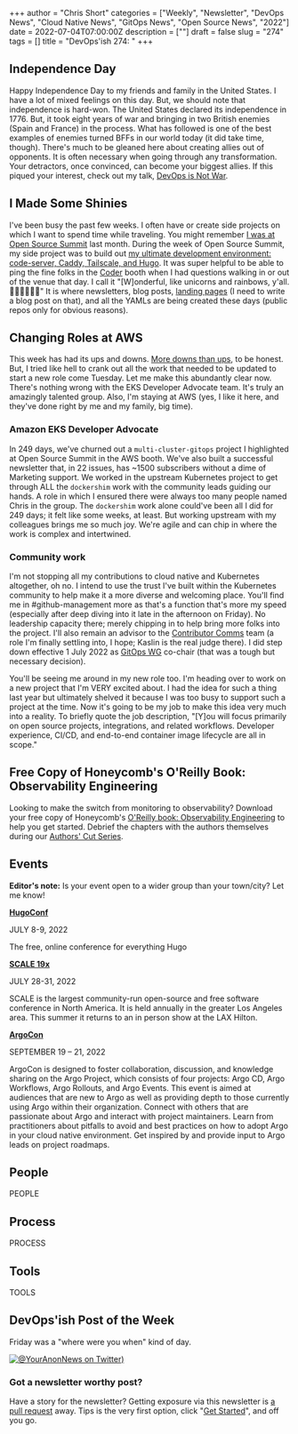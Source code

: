 +++
author = "Chris Short"
categories = ["Weekly", "Newsletter", "DevOps News", "Cloud Native News", "GitOps News", "Open Source News", "2022"]
date = 2022-07-04T07:00:00Z
description = [""]
draft = false
slug = "274"
tags = []
title = "DevOps'ish 274: "
+++

## Independence Day

Happy Independence Day to my friends and family in the United States. I have a lot of mixed feelings on this day. But, we should note that independence is hard-won. The United States declared its independence in 1776. But, it took eight years of war and bringing in two British enemies (Spain and France) in the process. What has followed is one of the best examples of enemies turned BFFs in our world today (it did take time, though). There's much to be gleaned here about creating allies out of opponents. It is often necessary when going through any transformation. Your detractors, once convinced, can become your biggest allies. If this piqued your interest, check out my talk, [DevOps is Not War](https://chrisshort.net/video/devops-not-war-chefconf-2018/).

## I Made Some Shinies

I've been busy the past few weeks. I often have or create side projects on which I want to spend time while traveling. You might remember [I was at Open Source Summit](https://devopsish.com/273) last month. During the week of Open Source Summit, my side project was to build out [my ultimate development environment: code-server, Caddy, Tailscale, and Hugo](https://devopsi.sh/env). It was super helpful to be able to ping the fine folks in the [Coder](https://coder.com/) booth when I had questions walking in or out of the venue that day. I call it "[W]onderful, like unicorns and rainbows, y'all. 🦄🌈🦄🌈🦄🌈" It is where newsletters, blog posts,  [landing pages](https://chrisshort.me/) (I need to write a blog post on that), and all the YAMLs are being created these days (public repos only for obvious reasons).

## Changing Roles at AWS

This week has had its ups and downs. [More downs than ups](https://twitter.com/ChrisShort/status/1542547822888849410), to be honest. But, I tried like hell to crank out all the work that needed to be updated to start a new role come Tuesday. Let me make this abundantly clear now. There's nothing wrong with the EKS Developer Advocate team. It's truly an amazingly talented group. Also, I'm staying at AWS (yes, I like it here, and they've done right by me and my family, big time).

### Amazon EKS Developer Advocate

In 249 days, we've churned out a `multi-cluster-gitops` project I highlighted at Open Source Summit in the AWS booth. We've also built a successful newsletter that, in 22 issues, has ~1500 subscribers without a dime of Marketing support. We worked in the upstream Kubernetes project to get through ALL the `dockershim` work with the community leads guiding our hands. A role in which I ensured there were always too many people named Chris in the group. The `dockershim` work alone could've been all I did for 249 days; it felt like some weeks, at least. But working upstream with my colleagues brings me so much joy. We're agile and can chip in where the work is complex and intertwined.

### Community work

I'm not stopping all my contributions to cloud native and Kubernetes altogether, oh no. I intend to use the trust I've built within the Kubernetes community to help make it a more diverse and welcoming place. You'll find me in #github-management more as that's a function that's more my speed (especially after deep diving into it late in the afternoon on Friday). No leadership capacity there; merely chipping in to help bring more folks into the project. I'll also remain an advisor to the [Contributor Comms](https://github.com/kubernetes/community/tree/master/communication/marketing-team) team (a role I'm finally settling into, I hope; Kaslin is the real judge there). I did step down effective 1 July 2022 as [GitOps WG](https://github.com/cncf/tag-app-delivery/tree/main/gitops-wg) co-chair (that was a tough but necessary decision).

You'll be seeing me around in my new role too. I'm heading over to work on a new project that I'm VERY excited about. I had the idea for such a thing last year but ultimately shelved it because I was too busy to support such a project at the time. Now it's going to be my job to make this idea very much into a reality. To briefly quote the job description, "[Y]ou will focus primarily on open source projects, integrations, and related workflows. Developer experience, CI/CD, and end-to-end container image lifecycle are all in scope."

## Free Copy of Honeycomb's O'Reilly Book: Observability Engineering

Looking to make the switch from monitoring to observability? Download your free copy of Honeycomb's [O'Reilly book: Observability Engineering](https://info.honeycomb.io/observability-engineering-oreilly-book-2022?utm_source=devopsish&utm_medium=newsletter&utm_campaign=oreilly_book_observability_engineering_2022&utm_id=oreillybook2022&utm_content=2113) to help you get started. Debrief the chapters with the authors themselves during our [Authors' Cut Series](https://www.honeycomb.io/oreilly-observability-engineering/?utm_source=devopsish&utm_medium=newsletter&utm_campaign=oreilly_authors_cut_series_2022&utm_id=oreillyauthorscut&utm_content=2112).

## Events

**Editor's note:** Is your event open to a wider group than your town/city? Let me know!

[**HugoConf**](https://hugoconf.io/?source=devopsish)

JULY 8-9, 2022

The free, online conference for everything Hugo

[**SCALE 19x**](http://www.socallinuxexpo.org/?source=devopsish)

JULY 28-31, 2022

SCALE is the largest community-run open-source and free software conference in North America. It is held annually in the greater Los Angeles area. This summer it returns to an in person show at the LAX Hilton.

[**ArgoCon**](https://events.linuxfoundation.org/argocon/?source=devopsish)

SEPTEMBER 19 – 21, 2022

ArgoCon is designed to foster collaboration, discussion, and knowledge sharing on the Argo Project, which consists of four projects: Argo CD, Argo Workflows, Argo Rollouts, and Argo Events. This event is aimed at audiences that are new to Argo as well as providing depth to those currently using Argo within their organization. Connect with others that are passionate about Argo and interact with project maintainers. Learn from practitioners about pitfalls to avoid and best practices on how to adopt Argo in your cloud native environment. Get inspired by and provide input to Argo leads on project roadmaps.

## People

PEOPLE

## Process

PROCESS

## Tools

TOOLS

## DevOps'ish Post of the Week

Friday was a "where were you when" kind of day.

[![@YourAnonNews on Twitter)](https://shortcdn.com/file/devopsish/274-devopsish-post-of-the-week.webp)](https://twitter.com/YourAnonNews/status/1540526828603015169)

### Got a newsletter worthy post?

Have a story for the newsletter? Getting exposure via this newsletter is [a pull request](https://github.com/chris-short/devopsish.com/issues/new/choose) away. Tips is the very first option, click "[Get Started](https://github.com/chris-short/devopsish.com/issues/new?assignees=chris-short&labels=tips&template=TIPS.md&title=%5BTips%5D%3A+)", and off you go.
